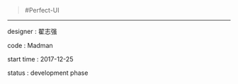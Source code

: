>#Perfect-UI

-----------------

designer : 翟志强

code : Madman

start time : 2017-12-25

status : development phase